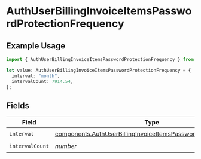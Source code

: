 # AuthUserBillingInvoiceItemsPasswordProtectionFrequency

## Example Usage

```typescript
import { AuthUserBillingInvoiceItemsPasswordProtectionFrequency } from "@vercel/sdk/models/components/authuser.js";

let value: AuthUserBillingInvoiceItemsPasswordProtectionFrequency = {
  interval: "month",
  intervalCount: 7914.54,
};
```

## Fields

| Field                                                                                                                                                | Type                                                                                                                                                 | Required                                                                                                                                             | Description                                                                                                                                          |
| ---------------------------------------------------------------------------------------------------------------------------------------------------- | ---------------------------------------------------------------------------------------------------------------------------------------------------- | ---------------------------------------------------------------------------------------------------------------------------------------------------- | ---------------------------------------------------------------------------------------------------------------------------------------------------- |
| `interval`                                                                                                                                           | [components.AuthUserBillingInvoiceItemsPasswordProtectionInterval](../../models/components/authuserbillinginvoiceitemspasswordprotectioninterval.md) | :heavy_check_mark:                                                                                                                                   | N/A                                                                                                                                                  |
| `intervalCount`                                                                                                                                      | *number*                                                                                                                                             | :heavy_check_mark:                                                                                                                                   | N/A                                                                                                                                                  |